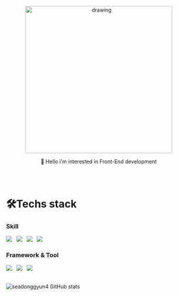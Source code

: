 <div align="center"/>
<img src="https://user-images.githubusercontent.com/84368302/142712221-501f81c2-8eab-496f-b1c4-27166e3f07ee.gif" alt="drawing" width="400"/> 
</div>

<p align="center"> 👋 Hello i'm interested in Front-End development</p>
<br>
<br>


<h1>🛠Techs stack </h1>

<div>
<h3>Skill</h3>
<img src="https://img.shields.io/badge/JavaScript-F7DF1E?style=flat-square&logo=JavaScript&logoColor=white" ></a>
 &nbsp;
<img src="https://img.shields.io/badge/Css-2480E6?style=flat-square&logo=CSS3&logoColor=white" ></a>
 &nbsp;
<img src="https://img.shields.io/badge/Html-E34F26?style=flat-square&logo=HTML5&logoColor=white" ></a>
 &nbsp;
 <img src="https://img.shields.io/badge/sass-CC6699?style=flat-square&logo=sass&logoColor=white" ></a>
 &nbsp;
 </div>
 
 <div>
<h3>Framework & Tool</h3>
<img src="https://img.shields.io/badge/figma-F24E1E?style=flat-square&logo=figma&logoColor=white" ></a>
 &nbsp;
 <img src="https://img.shields.io/badge/Bootstrap-7952B3?style=flat-square&logo=Bootstrap&logoColor=white" ></a>
 &nbsp;
 <img src="https://img.shields.io/badge/jQuery-0769AD?style=flat-square&logo=jQuery&logoColor=white" ></a>
 &nbsp;
  </div>
  <br>

![seadonggyun4 GitHub stats](https://github-readme-stats.vercel.app/api?username=seadonggyun4&show_icons=true&theme=cobalt)  


